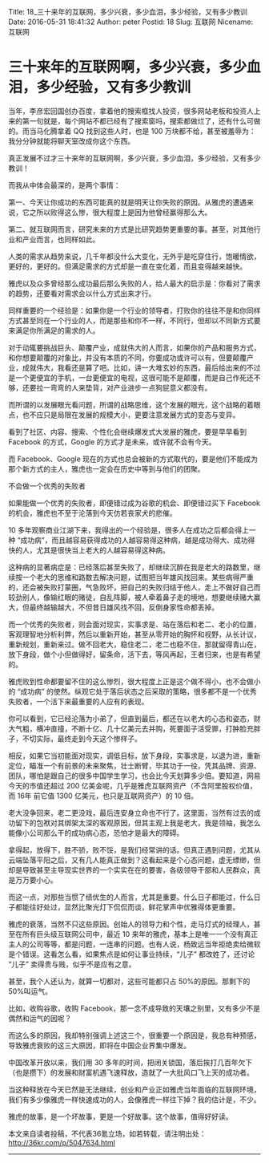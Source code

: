 ﻿Title: 18_三十来年的互联网，多少兴衰，多少血泪，多少经验，又有多少教训
Date: 2016-05-31 18:41:32
Author: peter
Postid: 18
Slug: 互联网
Nicename: 互联网

# 三十来年的互联网啊，多少兴衰，多少血泪，多少经验，又有多少教训

当年，李彦宏回国创办百度，拿着他的搜索框找人投资，很多网站老板和投资人上来的第一句就是，每个网站不都已经有了搜索窗吗，搜索都做烂了，还有什么可做的。而当马化腾拿着 QQ 找到这些人时，也是 100 万块都不给，甚至被羞辱为：我分分钟就能将聊天室改成你这个东西。

真正发展不过才三十来年的互联网啊，多少兴衰，多少血泪，多少经验，又有多少教训！

而我从中体会最深的，是两个事情：

第一、今天让你成功的东西可能真的就是明天让你失败的原因。从雅虎的遭遇来说，它之所以败得这么惨，很大程度上是因为他曾经赢得那么大。

第二、就互联网而言，研究未来的方式是比研究趋势更重要的事。甚至，对其他行业和产业而言，也同样如此。

人类的需求从趋势来说，几千年都没什么大变化，无外乎是吃穿住行，饱暖情欲，更好的，更好的。但满足需求的方式却是一直在变化着，而且变得越来越快。

雅虎以及众多曾经那么成功最后那么失败的人，给人最大的启示是：你看对了需求的趋势，还要看对需求会以什么方式出来才行。

同样重要的一个经验是：如果你是一个行业的领导者，打败你的往往不是和你同样方式甚至同在一个行业的人，而是那些和你不一样，不同行，但却以不同新方式要来满足你所满足的需求的人。

对于动辄要挑战巨头、颠覆产业，成就伟大的人而言，如果你的产品和服务方式，和你想要颠覆的对象比，并没有本质的不同，你要成功或许可以有，但要颠覆产业，成就伟大，我看还是算了吧。比如，讲一大堆玄妙的东西，最后给出来的不过是一个更便宜的手机，一台更便宜的电视，这很可能不是颠覆，而是自己作死还不够，还要拉一弯弯的人来垫背，对产业进步一点狗屁意义都没有。

而所谓的以发展眼光看问题，所谓的战略思维，这个发展的眼光，这个战略的着眼点，也不应只是局限在发展的规模大小，更要注意发展方式的变态与变异。

看到了社区、内容、搜索、个性化会继续爆发式大发展的雅虎，要是早早看到 Facebook 的方式，Google 的方式才是未来，或许就不会有今天。

而 Facebook、Google 现在的方式也总会被新的方式取代的，要是他们不能成为那个新方式的主人，雅虎也一定会在历史中等到与他们的团聚。

不会做一个优秀的失败者

如果能做一个优秀的失败者，即便错过成为谷歌的机会、即便错过买下 Facebook 的机会，雅虎也不至于沦落到今天仿若丧家犬的悲催。

10 多年观察商业江湖下来，我得出的一个经验是，很多人在成功之后都会得上一种 “成功病”，而且越容易获得成功的人越容易得这种病，越是成功得大、成功得快的人，尤其是很快当上老大的人越容易得这种病。

这种病的显著病症是：已经落后甚至失败了，却继续沉醉在我是老大的路数里，继续按一个老大的思维和路数去解决问题，试图把当年雄风找回来。某些病得严重的，还会被失败打蒙圈，气急败坏，把自己的失败归结于他人，走上不做好自己而较劲别人，像输红眼的赌徒，自乱阵脚，被人牵着鼻子走的境地，想要继续赌大赢大，但最终越输越大，不但昔日雄风找不回，反倒身家性命都丢掉。

而一个优秀的失败者，则会面对现实，实事求是、站在落后和老二、老小的位置，客观理智地分析利弊，然后以重新开始，甚至从零开始的胸怀和视野，从长计议，重新规划，重新来过。做不回老大，稳住老二，老二也稳不住，那就留得青山在，放下身段，做个小但做得好，留条命，活下去，等风再起，王者归来，也是有希望的。

雅虎败到性命都要留不住的这么惨烈，很大程度上正是这个做不得小，也不会做小的 “成功病” 的使然。纵观它处于落后状态之后采取的策略，很多都不是一个优秀失败者，一个活下来最重要的人应有的表现。

你可以看到，它已经沦落为小弟了，但直到最后，都还在以老大的心态和姿态，财大气粗，横冲直撞，不断十亿、几十亿美元去并购，死要面子活受罪，打肿脸充胖子，不切实际，最终走到今天这个惨样子。

相反，如果它当初能面对现实，调低目标，放下身段，实事求是，以退为进，重新定位，瞄准一个有前景的未来聚焦，壮士断臂，毕其功于一役，凭其品牌、资源、团队，哪怕是跟自己的很多中国学生学习，也会比今天划算多少倍。要知道，网易今天的市值还超过 200 亿美金呢，几乎是雅虎互联网资产（不含阿里股权价值，而 16年 前它值 1300 亿美元，也只是互联网资产）的 10 倍。

老大没争回来，老二更没戏，最后连安身立命也不行了。这里面，当然有过去的成功留下的包袱对其绑架太深的客观原因，但其主观上我是老大，我是领袖，我怎么能像小公司那么干的成功病心态，恐怕才是最大的障碍。

拿得起，放得下，胜不骄，败不馁，是我们经常讲的话。但真正遇到问题，尤其从云端坠落平阳之后，又有几人能真正做到？这看起来是个心态问题，虚无缥缈，但却是导致甚至主导现实世界的一个实实在在的要害，各级领导干部和人民群众，真是万万要小心。

而这一点，对那些当惯了绩优生的人而言，尤其是重要。什么日子都能过，什么日子都能往好处过，显然比聚光灯下侃侃而谈，鲜花掌声中优雅得体更重要。

雅虎的衰落，当然不只这些原因。创始人的领导力和个性，走马灯式的经理人，甚至在所有巨头级互联网公司中，最近 10 来年的雅虎，基本上是唯一一个没有真正主人的公司等等，都是问题，一连串的问题。也有人说，杨致远当年拒绝卖给微软是个错误。这看怎么看，如果焦点是如何让事业持续，“儿子” 都改姓了，还讨论 “儿子” 卖得贵与贱，似乎不是应有之意。

甚至，我个人还认为，就算一切都对，这些可能都只占 50%的原因。那剩下的 50%叫运气。

比如，收购谷歌，收购 Facebook，那一念不成导致的天壤之别里，又有多少不是偶然和运气的因呢？ 

而这么多的原因，我却特别强调上述这三个，很重要一个原因是，我总有种预感，导致雅虎衰败的这三大原因，即将在中国企业界集中爆发。

中国改革开放以来，我们用 30 多年的时间，把闭关锁国，落后挨打几百年欠下（也是攒下）的发展和财富机遇飞速释放，造就了一大批风口飞上天的成功者。

当这种释放在今天已然是无法继续，创业和产业正如雅虎当年面临的互联网环境，我们有多少像雅虎一样快速成功的人，会像雅虎一样往下掉？我的估计是，不少。

雅虎的故事，是一个坏故事，更是一个好故事。这个故事，值得好好读。

                                                        

本文来自读者投稿，不代表36氪立场，如若转载，请注明出处：http://36kr.com/p/5047634.html


---